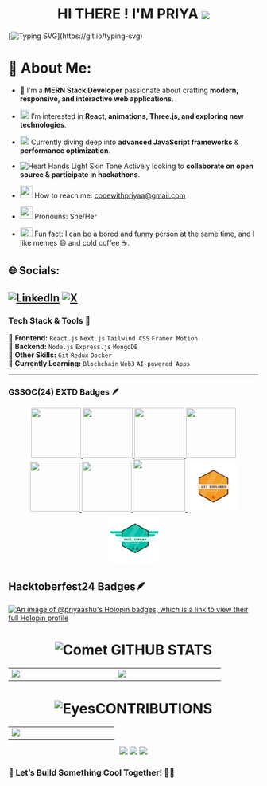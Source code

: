 <h1 align="center">HI THERE ! I'M PRIYA
<img src="https://media1.giphy.com/media/dNgK7Ws7y176U/giphy.webp?cid=ecf05e47dopoa3mhnbzc864xt44df8i4by8hjn0ohycze5gr&ep=v1_gifs_search&rid=giphy.webp&ct=g" width="50" align="center"></h1>  


[![Typing SVG](https://readme-typing-svg.demolab.com?font=Comfortaa&size=100&pause=1000&color=fd5c63&center=true&vCenter=true&width=2000&height=200&lines=UPGRADING+DAY+BY+DAY;MERN+STACK+DEVELOPER;OPEN+SOURCE+CONTRIBUTOR;)](https://git.io/typing-svg)

<h3 align="start"></h3>

# 💫 About Me: 
- 🔭 I'm a **MERN Stack Developer** passionate about crafting **modern, responsive, and interactive web applications**.
- <img src="https://media4.giphy.com/media/l0MYuxp3Rjlrka8mY/200.webp?cid=790b76115esq03inj9skqdxeo4sqqlhkuuqgyswvnfftaaqz&ep=v1_gifs_search&rid=200.webp&ct=g" width='18px' height='18px'> I’m interested in **React, animations, Three.js, and exploring new technologies**. 
- <img src="https://media2.giphy.com/media/PApW98sUsCNU3owAMg/giphy.webp?cid=790b7611zesvc575x2ottodr7glkd95czz1xljh6i2lz8gud&ep=v1_gifs_search&rid=giphy.webp&ct=g " width='18px' height='18px'> Currently diving deep into **advanced JavaScript frameworks** & **performance optimization**.  
- <img src="https://raw.githubusercontent.com/Tarikul-Islam-Anik/Animated-Fluent-Emojis/master/Emojis/Hand%20gestures/Heart%20Hands%20Light%20Skin%20Tone.png" alt="Heart Hands Light Skin Tone" width="25" height="25" /> Actively looking to **collaborate on open source & participate in hackathons**.  
- [<img src="https://media4.giphy.com/media/aOften89vRbG/giphy.webp?cid=790b7611b8u15z3v5x6n9xu5yjax6f1v59zaz05qtt68w3xw&ep=v1_gifs_search&rid=giphy.webp&ct=g" width="25px" height="25" >](codewithpriyaa@gmail.com) How to reach me: codewithpriyaa@gmail.com

- <img src ="https://media3.giphy.com/media/v1.Y2lkPTc5MGI3NjExZXh3ZDNiMTA0MjJnZm85MXpudXQwemRuMGh0bWl1MWFhaXM4am5tciZlcD12MV9naWZzX3NlYXJjaCZjdD1n/kaq6GnxDlJaBq/giphy.webp" width='25px' height='25px'> Pronouns: She/Her
- <img src='https://media2.giphy.com/media/v1.Y2lkPTc5MGI3NjExa2I5OGpkb2hpZ25qNnhyaTc2YjZpc3A1dmxtZGprMnI0Z2J2OTlodiZlcD12MV9naWZzX3NlYXJjaCZjdD1n/Fu3OjBQiCs3s0ZuLY3/giphy.webp' width='25px' height='18px'> Fun fact: I can be a bored  and funny person at the same time, and I like memes 😄 and cold coffee ☕️.
## 🌐 Socials:
[![LinkedIn](https://img.shields.io/badge/LinkedIn-%230077B5.svg?logo=linkedin&logoColor=white)](https://www.linkedin.com/in/priyaashu)
[![X](https://img.shields.io/badge/X-%230077B5.svg?logo=twitter&logoColor=black)](https://x.com/priyaashu640132)
---
### **Tech Stack & Tools**  🚀
🔹 **Frontend:** `React.js` `Next.js` `Tailwind CSS` `Framer Motion`  
🔹 **Backend:** `Node.js` `Express.js` `MongoDB`  
🔹 **Other Skills:** `Git` `Redux` `Docker`  
🔹 **Currently Learning:** `Blockchain` `Web3` `AI-powered Apps`  

---


### GSSOC(24) EXTD Badges 🪶
<div style='display:flex; align-items:center; gap: 10px;' align='center'><a href="https://gssoc.girlscript.tech/leaderboard">
<img src="https://raw.githubusercontent.com/GSSoC24/Postman-Challenge/main/docs/assets/Postman%20White.png" width="100px" height="100px" />
  <img src="https://raw.githubusercontent.com/GSSoC24/Postman-Challenge/main/docs/assets/1.png" width="100px" height="100px" />
  <img src="https://raw.githubusercontent.com/GSSoC24/Postman-Challenge/main/docs/assets/2.png" width="100px" height="100px" />
  <img src="https://raw.githubusercontent.com/GSSoC24/Postman-Challenge/main/docs/assets/3.png" width="100px" height="100px" />
  <img src="https://raw.githubusercontent.com/GSSoC24/Postman-Challenge/main/docs/assets/4.png" width="100px" height="100px" />
  <img src="https://raw.githubusercontent.com/GSSoC24/Postman-Challenge/main/docs/assets/5.png" width="100px" height="100px" />
  <img src="https://raw.githubusercontent.com/GSSoC24/Postman-Challenge/main/docs/assets/6.png" width="105px" height="105px" />
  <img src="https://raw.githubusercontent.com/GSSoC24/Contributor/refs/heads/main/assets/Git%20Explorer.png" width="100px" height="100px" />
  <img src="https://raw.githubusercontent.com/GSSoC24/Contributor/refs/heads/main/assets/Pull%20Expert.png" width="100px" height="100px" /></a>
</div>
</details>
  
## Hacktoberfest24 Badges🪶

 [![An image of @priyaashu's Holopin badges, which is a link to view their full Holopin profile](https://holopin.me/priyaashu)](https://holopin.io/@priyaashu)



<div align="center" >
<h1> <img src="https://raw.githubusercontent.com/Tarikul-Islam-Anik/Animated-Fluent-Emojis/master/Emojis/Travel%20and%20places/Comet.png" alt="Comet" width="60" height="60" /> GITHUB STATS</h1>
 </div>
 
 <div>
 <table align="center">
  <tr>
    <td align="center">
      <img src="https://github-readme-streak-stats.herokuapp.com/?user=priyashuu&theme=dark&hide_border=false" height="140px"  style="min-width: 200px">
    </td>
    <td align="center">
       <img src="https://github-readme-stats.vercel.app/api?username=priyashuu&theme=dark&hide_border=false&include_all_commits=false&count_private=false" height="140px"  style="min-width: 200px" > 
    </td>
    
  </tr>
</table>     
</div>


<div align="center" >
<h1> <img src="https://raw.githubusercontent.com/Tarikul-Islam-Anik/Animated-Fluent-Emojis/master/Emojis/Hand%20gestures/Eyes.png" alt="Eyes" width="60" height="60" />CONTRIBUTIONS</h1>
 </div>
 <table align="center">
  <tr>
    <td align="center">
     <img src="https://github-readme-stats.vercel.app/api/top-langs/?username=priyashuu&theme=dark&hide_border=false&include_all_commits=false&count_private=false&layout=compact"  style="min-width: 200px">
    </td>
  
     
  </tr>
</table> 
<p align="center">
  <img src="https://img.shields.io/github/followers/priyashuu?label=Followers&style=social">
  <img src="https://img.shields.io/github/stars/priyashuu?label=Stars&style=social">
  <img src="https://komarev.com/ghpvc/?username=priyashuu&color=blue&style=flat-square">
</p>

 ### 🔗 **Let’s Build Something Cool Together! 🚀🔥**

